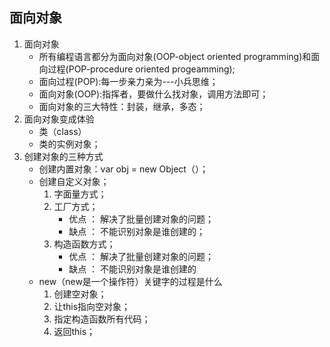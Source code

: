 ## 面向对象
1. 面向对象
    - 所有编程语言都分为面向对象(OOP-object oriented programming)和面向过程(POP-procedure oriented progeamming);
    - 面向过程(POP):每一步亲力亲为---小兵思维；
    - 面向对象(OOP):指挥者，要做什么找对象，调用方法即可；
    - 面向对象的三大特性：封装，继承，多态；
2. 面向对象变成体验
    - 类（class）
    - 类的实例对象；
3. 创建对象的三种方式
    - 创建内置对象：var obj = new Object（）；
    - 创建自定义对象；
        1. 字面量方式；
        2. 工厂方式；
            - 优点 ： 解决了批量创建对象的问题；
            - 缺点 ： 不能识别对象是谁创建的；
        3. 构造函数方式；
            - 优点 ： 解决了批量创建对象的问题；
            - 缺点 ： 不能识别对象是谁创建的
    - new（new是一个操作符）关键字的过程是什么
        1. 创建空对象；
        2. 让this指向空对象；
        3. 指定构造函数所有代码；
        4. 返回this；